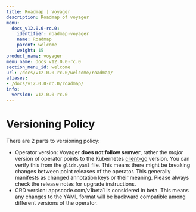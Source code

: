 ```yaml
---
title: Roadmap | Voyager
description: Roadmap of voyager
menu:
  docs_v12.0.0-rc.0:
    identifier: roadmap-voyager
    name: Roadmap
    parent: welcome
    weight: 15
product_name: voyager
menu_name: docs_v12.0.0-rc.0
section_menu_id: welcome
url: /docs/v12.0.0-rc.0/welcome/roadmap/
aliases:
- /docs/v12.0.0-rc.0/roadmap/
info:
  version: v12.0.0-rc.0
---
```


# Versioning Policy

There are 2 parts to versioning policy:

 - Operator version: Voyager __does not follow semver__, rather the _major_ version of operator points to the
Kubernetes [client-go](https://github.com/kubernetes/client-go#branches-and-tags) version. You can verify this
from the `glide.yaml` file. This means there might be breaking changes between point releases of the operator.
This generally manifests as changed annotation keys or their meaning.
Please always check the release notes for upgrade instructions.
 - CRD version: appscode.com/v1beta1 is considered in beta. This means any changes to the YAML format will be backward
compatible among different versions of the operator.
